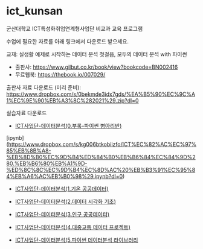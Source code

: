 # ict_kunsan
군산대학교 ICT특성화취업연계형사업단 비교과 교육 프로그램

수업에 필요한 자료를 아래 링크에서 다운로드 받으세요.

교재: 실생활 예제로 시작하는 데이터 분석 첫걸음, 모두의 데이터 분석 with 파이썬 
- 출판사: https://www.gilbut.co.kr/book/view?bookcode=BN002416
- 무료웹북: https://thebook.io/007029/

출판사 자료 다운로드 (미리 준비): https://www.dropbox.com/s/0bekmde3idx7gds/%EA%B5%90%EC%9C%A1%EC%9E%90%EB%A3%8C%282021%29.zip?dl=0

실습자료 다운로드

- [ICT사업단-데이터분석(0.부록-파이썬 병아리반)](https://www.dropbox.com/s/zgjpj5r2go45thd/ICT%EC%82%AC%EC%97%85%EB%8B%A8-%EB%8D%B0%EC%9D%B4%ED%84%B0%EB%B6%84%EC%84%9D%280.%EB%B6%80%EB%A1%9D-%ED%8C%8C%EC%9D%B4%EC%8D%AC%20%EB%B3%91%EC%95%84%EB%A6%AC%EB%B0%98%29%20-%20Jupyter%20Notebook.pdf?dl=0)

[ipynb] (https://www.dropbox.com/s/kg006btkobiizfo/ICT%EC%82%AC%EC%97%85%EB%8B%A8-%EB%8D%B0%EC%9D%B4%ED%84%B0%EB%B6%84%EC%84%9D%280.%EB%B6%80%EB%A1%9D-%ED%8C%8C%EC%9D%B4%EC%8D%AC%20%EB%B3%91%EC%95%84%EB%A6%AC%EB%B0%98%29.ipynb?dl=0)

- [ICT사업단-데이터분석(1.기온 공공데이터)](https://www.dropbox.com/s/at7j68k2xd89vdi/ICT%EC%82%AC%EC%97%85%EB%8B%A8-%EB%8D%B0%EC%9D%B4%ED%84%B0%EB%B6%84%EC%84%9D%281.%EA%B8%B0%EC%98%A8%20%EA%B3%B5%EA%B3%B5%EB%8D%B0%EC%9D%B4%ED%84%B0%29%20-%20Jupyter%20Notebook.pdf?dl=0)

- [ICT사업단-데이터분석(2.데이터 시각화 기초)](https://www.dropbox.com/s/1grvgji3v2mz89i/ICT%EC%82%AC%EC%97%85%EB%8B%A8-%EB%8D%B0%EC%9D%B4%ED%84%B0%EB%B6%84%EC%84%9D%282.%EB%8D%B0%EC%9D%B4%ED%84%B0%20%EC%8B%9C%EA%B0%81%ED%99%94%20%EA%B8%B0%EC%B4%88%29%20-%20Jupyter%20Notebook.pdf?dl=0)

- [ICT사업단-데이터분석(3.인구 공공데이터)](https://www.dropbox.com/s/91nx6y4ioe1b8xt/ICT%EC%82%AC%EC%97%85%EB%8B%A8-%EB%8D%B0%EC%9D%B4%ED%84%B0%EB%B6%84%EC%84%9D%283.%EC%9D%B8%EA%B5%AC%20%EA%B3%B5%EA%B3%B5%EB%8D%B0%EC%9D%B4%ED%84%B0%29%20-%20Jupyter%20Notebook.pdf?dl=0)

- [ICT사업단-데이터분석(4.대중교통 데이터 프로젝트)](https://www.dropbox.com/s/oql15b4ed8u9k5p/ICT%EC%82%AC%EC%97%85%EB%8B%A8-%EB%8D%B0%EC%9D%B4%ED%84%B0%EB%B6%84%EC%84%9D%284.%EB%8C%80%EC%A4%91%EA%B5%90%ED%86%B5%20%EB%8D%B0%EC%9D%B4%ED%84%B0%20%ED%94%84%EB%A1%9C%EC%A0%9D%ED%8A%B8%29%20-%20Jupyter%20Notebook.pdf?dl=0)

- [ICT사업단-데이터분석(5.파이썬 데이터분석 라이브러리](https://www.dropbox.com/s/cpum397fkoxk5cq/ICT%EC%82%AC%EC%97%85%EB%8B%A8-%EB%8D%B0%EC%9D%B4%ED%84%B0%EB%B6%84%EC%84%9D%285.%ED%8C%8C%EC%9D%B4%EC%8D%AC%20%EB%8D%B0%EC%9D%B4%ED%84%B0%EB%B6%84%EC%84%9D%20%EB%9D%BC%EC%9D%B4%EB%B8%8C%EB%9F%AC%EB%A6%AC%29%20-%20Jupyter%20Notebook.pdf?dl=0)

